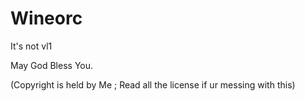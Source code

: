 # Wineorc

It's not vl1

May God Bless You.


(Copyright is held by Me ; Read all the license if ur messing with this)
